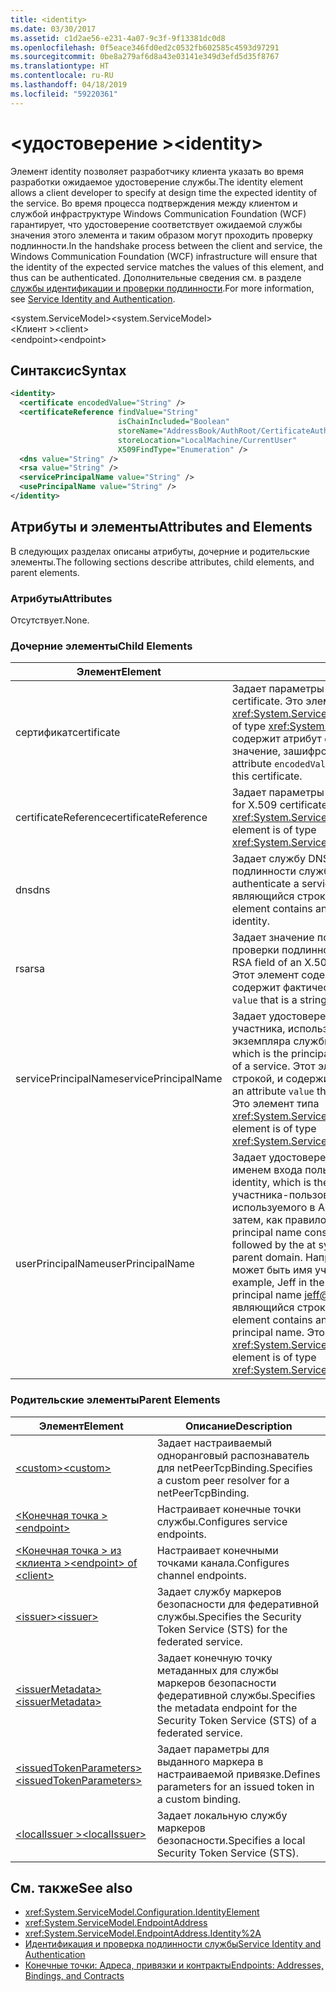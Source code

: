 ```yaml
---
title: <identity>
ms.date: 03/30/2017
ms.assetid: c1d2ae56-e231-4a07-9c3f-9f13381dc0d8
ms.openlocfilehash: 0f5eace346fd0ed2c0532fb602585c4593d97291
ms.sourcegitcommit: 0be8a279af6d8a43e03141e349d3efd5d35f8767
ms.translationtype: HT
ms.contentlocale: ru-RU
ms.lasthandoff: 04/18/2019
ms.locfileid: "59220361"
---
```

# <a name="identity"></a><span data-ttu-id="f9359-101">\<удостоверение ></span><span class="sxs-lookup"><span data-stu-id="f9359-101">\<identity></span></span>
<span data-ttu-id="f9359-102">Элемент identity позволяет разработчику клиента указать во время разработки ожидаемое удостоверение службы.</span><span class="sxs-lookup"><span data-stu-id="f9359-102">The identity element allows a client developer to specify at design time the expected identity of the service.</span></span> <span data-ttu-id="f9359-103">Во время процесса подтверждения между клиентом и службой инфраструктуре Windows Communication Foundation (WCF) гарантирует, что удостоверение соответствует ожидаемой службы значения этого элемента и таким образом могут проходить проверку подлинности.</span><span class="sxs-lookup"><span data-stu-id="f9359-103">In the handshake process between the client and service, the Windows Communication Foundation (WCF) infrastructure will ensure that the identity of the expected service matches the values of this element, and thus can be authenticated.</span></span> <span data-ttu-id="f9359-104">Дополнительные сведения см. в разделе [службы идентификации и проверки подлинности](../../../../../docs/framework/wcf/feature-details/service-identity-and-authentication.md).</span><span class="sxs-lookup"><span data-stu-id="f9359-104">For more information, see [Service Identity and Authentication](../../../../../docs/framework/wcf/feature-details/service-identity-and-authentication.md).</span></span>  
  
 <span data-ttu-id="f9359-105">\<system.ServiceModel></span><span class="sxs-lookup"><span data-stu-id="f9359-105">\<system.ServiceModel></span></span>  
<span data-ttu-id="f9359-106">\<Клиент ></span><span class="sxs-lookup"><span data-stu-id="f9359-106">\<client></span></span>  
<span data-ttu-id="f9359-107">\<endpoint></span><span class="sxs-lookup"><span data-stu-id="f9359-107">\<endpoint></span></span>  
  
## <a name="syntax"></a><span data-ttu-id="f9359-108">Синтаксис</span><span class="sxs-lookup"><span data-stu-id="f9359-108">Syntax</span></span>  
  
```xml  
<identity>
  <certificate encodedValue="String" />
  <certificateReference findValue="String"
                        isChainIncluded="Boolean"
                        storeName="AddressBook/AuthRoot/CertificateAuthority/Disallowed/My/Root/TrustedPeople/TrustedPublisher"
                        storeLocation="LocalMachine/CurrentUser"
                        X509FindType="Enumeration" />
  <dns value="String" />
  <rsa value="String" />
  <servicePrincipalName value="String" />
  <usePrincipalName value="String" />
</identity>
```  
  
## <a name="attributes-and-elements"></a><span data-ttu-id="f9359-109">Атрибуты и элементы</span><span class="sxs-lookup"><span data-stu-id="f9359-109">Attributes and Elements</span></span>  
 <span data-ttu-id="f9359-110">В следующих разделах описаны атрибуты, дочерние и родительские элементы.</span><span class="sxs-lookup"><span data-stu-id="f9359-110">The following sections describe attributes, child elements, and parent elements.</span></span>  
  
### <a name="attributes"></a><span data-ttu-id="f9359-111">Атрибуты</span><span class="sxs-lookup"><span data-stu-id="f9359-111">Attributes</span></span>  
 <span data-ttu-id="f9359-112">Отсутствует.</span><span class="sxs-lookup"><span data-stu-id="f9359-112">None.</span></span>  
  
### <a name="child-elements"></a><span data-ttu-id="f9359-113">Дочерние элементы</span><span class="sxs-lookup"><span data-stu-id="f9359-113">Child Elements</span></span>  
  
|<span data-ttu-id="f9359-114">Элемент</span><span class="sxs-lookup"><span data-stu-id="f9359-114">Element</span></span>|<span data-ttu-id="f9359-115">Описание</span><span class="sxs-lookup"><span data-stu-id="f9359-115">Description</span></span>|  
|-------------|-----------------|  
|<span data-ttu-id="f9359-116">сертификат</span><span class="sxs-lookup"><span data-stu-id="f9359-116">certificate</span></span>|<span data-ttu-id="f9359-117">Задает параметры сертификата X.509.</span><span class="sxs-lookup"><span data-stu-id="f9359-117">Specifies settings of an X.509 certificate.</span></span> <span data-ttu-id="f9359-118">Это элемент типа <xref:System.ServiceModel.Configuration.CertificateElement>.</span><span class="sxs-lookup"><span data-stu-id="f9359-118">This element is of type <xref:System.ServiceModel.Configuration.CertificateElement>.</span></span> <span data-ttu-id="f9359-119">Он содержит атрибут `encodedValue`, являющийся строкой, указывающей значение, зашифрованное с помощью этого сертификата.</span><span class="sxs-lookup"><span data-stu-id="f9359-119">It contains an attribute `encodedValue` that is a string, which specifies the value encoded by this certificate.</span></span>|  
|<span data-ttu-id="f9359-120">certificateReference</span><span class="sxs-lookup"><span data-stu-id="f9359-120">certificateReference</span></span>|<span data-ttu-id="f9359-121">Задает параметры для проверки сертификата X.509.</span><span class="sxs-lookup"><span data-stu-id="f9359-121">Specifies settings for X.509 certificate validation.</span></span> <span data-ttu-id="f9359-122">Это элемент типа <xref:System.ServiceModel.Configuration.CertificateReferenceElement>.</span><span class="sxs-lookup"><span data-stu-id="f9359-122">This element is of type <xref:System.ServiceModel.Configuration.CertificateReferenceElement>.</span></span>|  
|<span data-ttu-id="f9359-123">dns</span><span class="sxs-lookup"><span data-stu-id="f9359-123">dns</span></span>|<span data-ttu-id="f9359-124">Задает службу DNS-сертификата X.509, используемого для проверки подлинности службы.</span><span class="sxs-lookup"><span data-stu-id="f9359-124">Specifies the DNS of an X.509 certificate used to authenticate a service.</span></span> <span data-ttu-id="f9359-125">Этот элемент содержит атрибут `value`, являющийся строкой, и содержит фактическое удостоверение.</span><span class="sxs-lookup"><span data-stu-id="f9359-125">This element contains an attribute `value` that is a string, and contains the actual identity.</span></span>|  
|<span data-ttu-id="f9359-126">rsa</span><span class="sxs-lookup"><span data-stu-id="f9359-126">rsa</span></span>|<span data-ttu-id="f9359-127">Задает значение поля RSA сертификата X.509, используемое для проверки подлинности службы для клиента.</span><span class="sxs-lookup"><span data-stu-id="f9359-127">Specifies the value of the RSA field of an X.509 certificate used to authenticate a service to a client.</span></span> <span data-ttu-id="f9359-128">Этот элемент содержит атрибут `value`, являющийся строкой, и содержит фактическое удостоверение.</span><span class="sxs-lookup"><span data-stu-id="f9359-128">This element contains an attribute `value` that is a string, and contains the actual identity</span></span>|  
|<span data-ttu-id="f9359-129">servicePrincipalName</span><span class="sxs-lookup"><span data-stu-id="f9359-129">servicePrincipalName</span></span>|<span data-ttu-id="f9359-130">Задает удостоверение имени участника-сервера, являющегося именем участника, используемым клиентом для уникальной идентификации экземпляра службы.</span><span class="sxs-lookup"><span data-stu-id="f9359-130">Specifies a server principal name (SPN) identity, which is the principal name used by a client to uniquely identify an instance of a service.</span></span> <span data-ttu-id="f9359-131">Этот элемент содержит атрибут `value`, являющийся строкой, и содержит фактическое имя участника.</span><span class="sxs-lookup"><span data-stu-id="f9359-131">This element contains an attribute `value` that is a string, and contains the actual principal name.</span></span> <span data-ttu-id="f9359-132">Это элемент типа <xref:System.ServiceModel.Configuration.ServicePrincipalNameElement>.</span><span class="sxs-lookup"><span data-stu-id="f9359-132">This element is of type <xref:System.ServiceModel.Configuration.ServicePrincipalNameElement>.</span></span>|  
|<span data-ttu-id="f9359-133">userPrincipalName</span><span class="sxs-lookup"><span data-stu-id="f9359-133">userPrincipalName</span></span>|<span data-ttu-id="f9359-134">Задает удостоверение имени участника-пользователя, являющегося именем входа пользователя в сеть.</span><span class="sxs-lookup"><span data-stu-id="f9359-134">Specifies a user principal name (UPN) identity, which is the logon name type of a user on a network.</span></span> <span data-ttu-id="f9359-135">Имя участника-пользователя состоит из имени объекта пользователя, используемого в Active Directory, за которым следует символ at (\@) и затем, как правило, доменных имен родительского домена.</span><span class="sxs-lookup"><span data-stu-id="f9359-135">The user principal name consists of the user object name used in Active Directory, followed by the at symbol (\@) and then, typically, the Domain Name System parent domain.</span></span> <span data-ttu-id="f9359-136">Например, у Джефа в дереве домена Fabrikam.com может быть имя участника-пользователя [ jeff@fabrikam.com ](mailto:jeffsmith@fabrikam.com).</span><span class="sxs-lookup"><span data-stu-id="f9359-136">For example, Jeff in the Fabrikam.com domain tree might have the user principal name [jeff@fabrikam.com](mailto:jeffsmith@fabrikam.com).</span></span>  <span data-ttu-id="f9359-137">Этот элемент содержит атрибут `value`, являющийся строкой, и содержит фактическое имя участника.</span><span class="sxs-lookup"><span data-stu-id="f9359-137">This element contains an attribute `value` that is a string, and contains the actual principal name.</span></span> <span data-ttu-id="f9359-138">Это элемент типа <xref:System.ServiceModel.Configuration.UserPrincipalNameElement>.</span><span class="sxs-lookup"><span data-stu-id="f9359-138">This element is of type <xref:System.ServiceModel.Configuration.UserPrincipalNameElement>.</span></span>|  
  
### <a name="parent-elements"></a><span data-ttu-id="f9359-139">Родительские элементы</span><span class="sxs-lookup"><span data-stu-id="f9359-139">Parent Elements</span></span>  
  
|<span data-ttu-id="f9359-140">Элемент</span><span class="sxs-lookup"><span data-stu-id="f9359-140">Element</span></span>|<span data-ttu-id="f9359-141">Описание</span><span class="sxs-lookup"><span data-stu-id="f9359-141">Description</span></span>|  
|-------------|-----------------|  
|[<span data-ttu-id="f9359-142">\<custom></span><span class="sxs-lookup"><span data-stu-id="f9359-142">\<custom></span></span>](../../../../../docs/framework/configure-apps/file-schema/wcf/custom.md)|<span data-ttu-id="f9359-143">Задает настраиваемый одноранговый распознаватель для netPeerTcpBinding.</span><span class="sxs-lookup"><span data-stu-id="f9359-143">Specifies a custom peer resolver for a netPeerTcpBinding.</span></span>|  
|[<span data-ttu-id="f9359-144">\<Конечная точка ></span><span class="sxs-lookup"><span data-stu-id="f9359-144">\<endpoint></span></span>](endpoint-element.md)|<span data-ttu-id="f9359-145">Настраивает конечные точки службы.</span><span class="sxs-lookup"><span data-stu-id="f9359-145">Configures service endpoints.</span></span>|  
|[<span data-ttu-id="f9359-146">\<Конечная точка > из \<клиента ></span><span class="sxs-lookup"><span data-stu-id="f9359-146">\<endpoint> of \<client></span></span>](endpoint-of-client.md)|<span data-ttu-id="f9359-147">Настраивает конечными точками канала.</span><span class="sxs-lookup"><span data-stu-id="f9359-147">Configures channel endpoints.</span></span>|  
|[<span data-ttu-id="f9359-148">\<issuer></span><span class="sxs-lookup"><span data-stu-id="f9359-148">\<issuer></span></span>](../../../../../docs/framework/configure-apps/file-schema/wcf/issuer.md)|<span data-ttu-id="f9359-149">Задает службу маркеров безопасности для федеративной службы.</span><span class="sxs-lookup"><span data-stu-id="f9359-149">Specifies the Security Token Service (STS) for the federated service.</span></span>|  
|[<span data-ttu-id="f9359-150">\<issuerMetadata></span><span class="sxs-lookup"><span data-stu-id="f9359-150">\<issuerMetadata></span></span>](../../../../../docs/framework/configure-apps/file-schema/wcf/issuermetadata.md)|<span data-ttu-id="f9359-151">Задает конечную точку метаданных для службы маркеров безопасности федеративной службы.</span><span class="sxs-lookup"><span data-stu-id="f9359-151">Specifies the metadata endpoint for the Security Token Service (STS) of a federated service.</span></span>|  
|[<span data-ttu-id="f9359-152">\<issuedTokenParameters></span><span class="sxs-lookup"><span data-stu-id="f9359-152">\<issuedTokenParameters></span></span>](../../../../../docs/framework/configure-apps/file-schema/wcf/issuedtokenparameters.md)|<span data-ttu-id="f9359-153">Задает параметры для выданного маркера в настраиваемой привязке.</span><span class="sxs-lookup"><span data-stu-id="f9359-153">Defines parameters for an issued token in a custom binding.</span></span>|  
|[<span data-ttu-id="f9359-154">\<localIssuer ></span><span class="sxs-lookup"><span data-stu-id="f9359-154">\<localIssuer></span></span>](../../../../../docs/framework/configure-apps/file-schema/wcf/localissuer.md)|<span data-ttu-id="f9359-155">Задает локальную службу маркеров безопасности.</span><span class="sxs-lookup"><span data-stu-id="f9359-155">Specifies a local Security Token Service (STS).</span></span>|  
  
## <a name="see-also"></a><span data-ttu-id="f9359-156">См. также</span><span class="sxs-lookup"><span data-stu-id="f9359-156">See also</span></span>

- <xref:System.ServiceModel.Configuration.IdentityElement>
- <xref:System.ServiceModel.EndpointAddress>
- <xref:System.ServiceModel.EndpointAddress.Identity%2A>
- [<span data-ttu-id="f9359-157">Идентификация и проверка подлинности службы</span><span class="sxs-lookup"><span data-stu-id="f9359-157">Service Identity and Authentication</span></span>](../../../../../docs/framework/wcf/feature-details/service-identity-and-authentication.md)
- [<span data-ttu-id="f9359-158">Конечные точки: Адреса, привязки и контракты</span><span class="sxs-lookup"><span data-stu-id="f9359-158">Endpoints: Addresses, Bindings, and Contracts</span></span>](../../../../../docs/framework/wcf/feature-details/endpoints-addresses-bindings-and-contracts.md)
